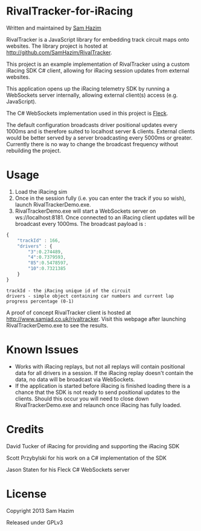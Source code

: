 RivalTracker-for-iRacing
========================
Written and maintained by [Sam Hazim](https://twitter.com/SamHazim)

RivalTracker is a JavaScript library for embedding track circuit maps onto websites.  The library project is hosted at http://github.com/SamHazim/RivalTracker.

This project is an example implementation of RivalTracker using a custom iRacing SDK C# client, allowing for iRacing session updates from external websites.

This application opens up the iRacing telemetry SDK by running a WebSockets server internally, allowing external client(s) access (e.g. JavaScript).

The C# WebSockets implementation used in this project is [Fleck](https://github.com/statianzo/Fleck).

The default configuration broadcasts driver positional updates every 1000ms and is therefore suited to localhost server & clients.  External clients would be better served by a server broadcasting every 5000ms or greater.  Currently there is no way to change the broadcast frequency without rebuilding the project.

Usage
=====
1. Load the iRacing sim
2. Once in the session fully (i.e. you can enter the track if you so wish), launch RivalTrackerDemo.exe.
3. RivalTrackerDemo.exe will start a WebSockets server on ws://localhost:8181.  Once connected to an iRacing client updates will be broadcast every 1000ms.  The broadcast payload is :

```javascript
{
    "trackId" : 166,
    "drivers" : {
        "3":0.274489,
        "4":0.7379593,    
        "85":0.5478597,    
        "10":0.7321385
    }  
}
```
```
trackId - the iRacing unique id of the circuit
drivers - simple object containing car numbers and current lap progress percentage (0-1)
```

A proof of concept RivalTracker client is hosted at http://www.samiad.co.uk/rivaltracker.  Visit this webpage after launching RivalTrackerDemo.exe to see the results.

Known Issues
============
* Works with iRacing replays, but not all replays will contain positional data for all drivers in a session.  If the iRacing replay doesn't contain the data, no data will be broadcast via WebSockets.
* If the application is started before iRacing is finished loading there is a chance that the SDK is not ready to send positional updates to the clients.  Should this occur you will need to close down RivalTrackerDemo.exe and relaunch once iRacing has fully loaded.

Credits
=======
David Tucker of iRacing for providing and supporting the iRacing SDK

Scott Przybylski for his work on a C# implementation of the SDK

Jason Staten for his Fleck C# WebSockets server

License
=======
Copyright 2013 Sam Hazim

Released under GPLv3
